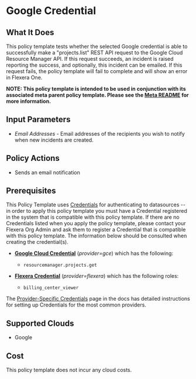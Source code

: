 # Google Credential

## What It Does

This policy template tests whether the selected Google credential is able to successfully make a "projects.list" REST API request to the Google Cloud Resource Manager API. If this request succeeds, an incident is raised reporting the success, and optionally, this incident can be emailed. If this request fails, the policy template will fail to complete and will show an error in Flexera One.

__NOTE: This policy template is intended to be used in conjunction with its associated meta parent policy template. Please see the [Meta README](https://github.com/flexera-public/policy_templates/tree/master/automation/google/google_credential/META_README.md) for more information.__

## Input Parameters

- *Email Addresses* - Email addresses of the recipients you wish to notify when new incidents are created.

## Policy Actions

- Sends an email notification

## Prerequisites

This Policy Template uses [Credentials](https://docs.flexera.com/flexera/EN/Automation/ManagingCredentialsExternal.htm) for authenticating to datasources -- in order to apply this policy template you must have a Credential registered in the system that is compatible with this policy template. If there are no Credentials listed when you apply the policy template, please contact your Flexera Org Admin and ask them to register a Credential that is compatible with this policy template. The information below should be consulted when creating the credential(s).

- [**Google Cloud Credential**](https://docs.flexera.com/flexera/EN/Automation/ProviderCredentials.htm#automationadmin_4083446696_1121577) (*provider=gce*) which has the following:
  - `resourcemanager.projects.get`

- [**Flexera Credential**](https://docs.flexera.com/flexera/EN/Automation/ProviderCredentials.htm) (*provider=flexera*) which has the following roles:
  - `billing_center_viewer`

The [Provider-Specific Credentials](https://docs.flexera.com/flexera/EN/Automation/ProviderCredentials.htm) page in the docs has detailed instructions for setting up Credentials for the most common providers.

## Supported Clouds

- Google

## Cost

This policy template does not incur any cloud costs.
